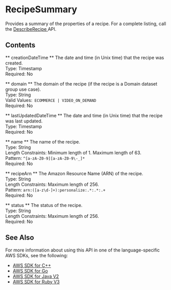 # RecipeSummary<a name="API_RecipeSummary"></a>

Provides a summary of the properties of a recipe\. For a complete listing, call the [ DescribeRecipe ](API_DescribeRecipe.md) API\.

## Contents<a name="API_RecipeSummary_Contents"></a>

 ** creationDateTime **   <a name="personalize-Type-RecipeSummary-creationDateTime"></a>
The date and time \(in Unix time\) that the recipe was created\.  
Type: Timestamp  
Required: No

 ** domain **   <a name="personalize-Type-RecipeSummary-domain"></a>
The domain of the recipe \(if the recipe is a Domain dataset group use case\)\.  
Type: String  
Valid Values:` ECOMMERCE | VIDEO_ON_DEMAND`   
Required: No

 ** lastUpdatedDateTime **   <a name="personalize-Type-RecipeSummary-lastUpdatedDateTime"></a>
The date and time \(in Unix time\) that the recipe was last updated\.  
Type: Timestamp  
Required: No

 ** name **   <a name="personalize-Type-RecipeSummary-name"></a>
The name of the recipe\.  
Type: String  
Length Constraints: Minimum length of 1\. Maximum length of 63\.  
Pattern: `^[a-zA-Z0-9][a-zA-Z0-9\-_]*`   
Required: No

 ** recipeArn **   <a name="personalize-Type-RecipeSummary-recipeArn"></a>
The Amazon Resource Name \(ARN\) of the recipe\.  
Type: String  
Length Constraints: Maximum length of 256\.  
Pattern: `arn:([a-z\d-]+):personalize:.*:.*:.+`   
Required: No

 ** status **   <a name="personalize-Type-RecipeSummary-status"></a>
The status of the recipe\.  
Type: String  
Length Constraints: Maximum length of 256\.  
Required: No

## See Also<a name="API_RecipeSummary_SeeAlso"></a>

For more information about using this API in one of the language\-specific AWS SDKs, see the following:
+  [ AWS SDK for C\+\+](https://docs.aws.amazon.com/goto/SdkForCpp/personalize-2018-05-22/RecipeSummary) 
+  [ AWS SDK for Go](https://docs.aws.amazon.com/goto/SdkForGoV1/personalize-2018-05-22/RecipeSummary) 
+  [ AWS SDK for Java V2](https://docs.aws.amazon.com/goto/SdkForJavaV2/personalize-2018-05-22/RecipeSummary) 
+  [ AWS SDK for Ruby V3](https://docs.aws.amazon.com/goto/SdkForRubyV3/personalize-2018-05-22/RecipeSummary) 